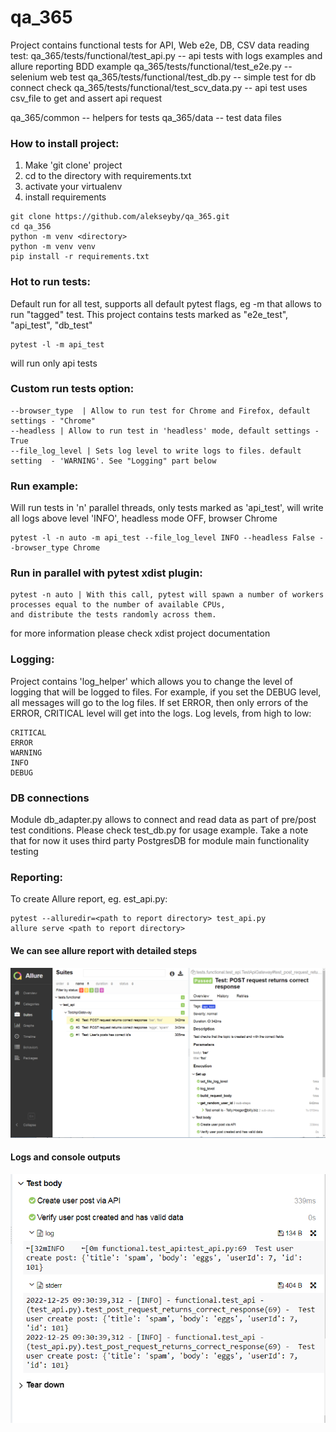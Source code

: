 # qa_365

Project contains functional tests for API, Web e2e, DB, CSV data reading test:
qa_365/tests/functional/test_api.py -- api tests with logs examples and allure reporting BDD example
qa_365/tests/functional/test_e2e.py -- selenium web test
qa_365/tests/functional/test_db.py -- simple test for db connect check
qa_365/tests/functional/test_scv_data.py  -- api test uses csv_file to get and assert api request

qa_365/common  --  helpers for tests 
qa_365/data --  test data files

### How to install project:
1. Make 'git clone' project 
2. cd to the directory with requirements.txt
3. activate your virtualenv
4. install requirements
```
git clone https://github.com/alekseyby/qa_365.git
cd qa_356
python -m venv <directory>
python -m venv venv
pip install -r requirements.txt
```
### Hot to run tests:
Default run for all test, supports all default pytest flags, eg -m that allows to run "tagged" test.
This project contains tests marked as "e2e_test", "api_test", "db_test"
```
pytest -l -m api_test
```
will run only api tests
### Custom run tests option:
```
--browser_type  | Allow to run test for Chrome and Firefox, default settings - "Chrome"
--headless | Allow to run test in 'headless' mode, default settings - True
--file_log_level | Sets log level to write logs to files. default setting  - 'WARNING'. See "Logging" part below
```

### Run example:
Will run tests in 'n' parallel threads, only tests marked as 'api_test', will write all logs above level 'INFO',
headless mode OFF, browser Chrome
```
pytest -l -n auto -m api_test --file_log_level INFO --headless False --browser_type Chrome 
```

### Run in parallel with pytest xdist plugin:
```
pytest -n auto | With this call, pytest will spawn a number of workers processes equal to the number of available CPUs,
and distribute the tests randomly across them. 
```
for more information please check xdist project documentation

### Logging:
Project contains 'log_helper' which allows you to change the level of logging that will be logged to files.
For example, if you set the DEBUG level, all messages will go to the log files.
If set ERROR, then only errors of the ERROR, CRITICAL level will get into the logs.
Log levels, from high to low:
```
CRITICAL
ERROR
WARNING
INFO
DEBUG
```
### DB connections
Module db_adapter.py allows to connect and read data as part of pre/post test conditions.
Please check test_db.py for usage example.
Take a note that for now it uses third party PostgresDB for module main functionality testing

### Reporting:
To create Allure report, eg. est_api.py:
```
pytest --alluredir=<path to report directory> test_api.py
allure serve <path to report directory>
```
#### We can see allure report with detailed steps

![Screenshot](allure_report_example_1.png)

#### Logs and console outputs

![Screenshot](allure_report_example_2.png)